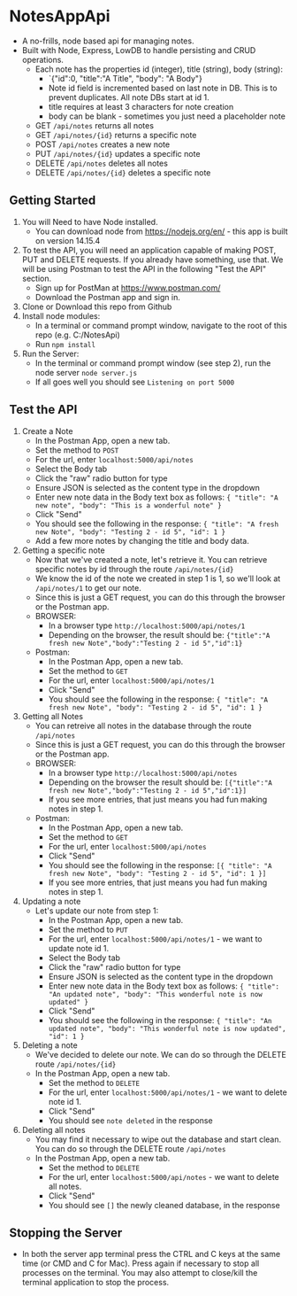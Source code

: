 # NotesAppApi
* A no-frills, node based api for managing notes.
* Built with Node, Express, LowDB to handle persisting and CRUD operations.
    * Each note has the properties id (integer), title (string), body (string):
        * `{"id":0, "title":"A Title", "body": "A Body"}
        * Note id field is incremented based on last note in DB. This is to prevent duplicates. All note DBs start at id 1.
        * title requires at least 3 characters for note creation
        * body can be blank - sometimes you just need a placeholder note
    * GET `/api/notes` returns all notes
    * GET `/api/notes/{id}` returns a specific note
    * POST `/api/notes` creates a new note
    * PUT `/api/notes/{id}` updates a specific note
    * DELETE `/api/notes` deletes all notes
    * DELETE `/api/notes/{id}` deletes a specific note


## Getting Started
1. You will Need to have Node installed.
    * You can download node from https://nodejs.org/en/ - this app is built on version 14.15.4
2. To test the API, you will need an application capable of making POST, PUT and DELETE requests. If you already have something, use that. We will be using Postman to test the API in the following "Test the API" section.
    * Sign up for PostMan at https://www.postman.com/
    * Download the Postman app and sign in.
3. Clone or Download this repo from Github
4. Install node modules:
    * In a terminal or command prompt window, navigate to the root of this repo (e.g. C:/NotesApi)
    * Run `npm install`
6. Run the Server:
    * In the terminal or command prompt window (see step 2), run the node server `node server.js`
    * If all goes well you should see `Listening on port 5000`


## Test the API
1. Create a Note
    * In the Postman App, open a new tab.
    * Set the method to `POST`
    * For the url, enter `localhost:5000/api/notes`
    * Select the Body tab
    * Click the "raw" radio button for type
    * Ensure JSON is selected as the content type in the dropdown
    * Enter new note data in the Body text box as follows:
    `{
        "title": "A new note",
        "body": "This is a wonderful note"
    }`
    * Click "Send"
    * You should see the following in the response:
    `{
    "title": "A fresh new Note",
    "body": "Testing 2 - id 5",
    "id": 1
    }`
    * Add a few more notes by changing the title and body data.
2. Getting a specific note
    * Now that we've created a note, let's retrieve it. You can retrieve specific notes by id through the route `/api/notes/{id}`
    * We know the id of the note we created in step 1 is 1, so we'll look at `/api/notes/1` to get our note.
    * Since this is just a GET request, you can do this through the browser or the Postman app.
    * BROWSER:
        * In a browser type `http://localhost:5000/api/notes/1`
        * Depending on the browser, the result should be:
        `{"title":"A fresh new Note","body":"Testing 2 - id 5","id":1}`
    * Postman:
        * In the Postman App, open a new tab.
        * Set the method to `GET`
        * For the url, enter `localhost:5000/api/notes/1`
        * Click "Send"
        * You should see the following in the response:
        `{
        "title": "A fresh new Note",
        "body": "Testing 2 - id 5",
        "id": 1
        }`
3. Getting all Notes
    * You can retreive all notes in the database through the route `/api/notes`
    * Since this is just a GET request, you can do this through the browser or the Postman app.
    * BROWSER:
        * In a browser type `http://localhost:5000/api/notes`
        * Depending on the browser the result should be:
        `[{"title":"A fresh new Note","body":"Testing 2 - id 5","id":1}]`
        * If you see more entries, that just means you had fun making notes in step 1.
    * Postman:
        * In the Postman App, open a new tab.
        * Set the method to `GET`
        * For the url, enter `localhost:5000/api/notes`
        * Click "Send"
        * You should see the following in the response:
        `[{
        "title": "A fresh new Note",
        "body": "Testing 2 - id 5",
        "id": 1
        }]`
        * If you see more entries, that just means you had fun making notes in step 1.
4. Updating a note
    * Let's update our note from step 1:
        * In the Postman App, open a new tab.
        * Set the method to `PUT`
        * For the url, enter `localhost:5000/api/notes/1` - we want to update note id 1.
        * Select the Body tab 
        * Click the "raw" radio button for type
        * Ensure JSON is selected as the content type in the dropdown
        * Enter new note data in the Body text box as follows:
        `{
            "title": "An updated note",
            "body": "This wonderful note is now updated"
        }`
        * Click "Send"
        * You should see the following in the response:
        `{
        "title": "An updated note",
        "body": "This wonderful note is now updated",
        "id": 1
        }`
5. Deleting a note
    * We've decided to delete our note. We can do so through the DELETE route `/api/notes/{id}`
    * In the Postman App, open a new tab.
        * Set the method to `DELETE`
        * For the url, enter `localhost:5000/api/notes/1` - we want to delete note id 1.
        * Click "Send"
        * You should see `note deleted` in the response
6. Deleting all notes
    * You may find it necessary to wipe out the database and start clean. You can do so through the DELETE route `/api/notes`
    * In the Postman App, open a new tab.
        * Set the method to `DELETE`
        * For the url, enter `localhost:5000/api/notes` - we want to delete all notes.
        * Click "Send"
        * You should see `[]` the newly cleaned database, in the response
        
## Stopping the Server
* In both the server app terminal press the CTRL and C keys at the same time (or CMD and C for Mac). Press again if necessary to stop all processes on the terminal. You may also attempt to close/kill the terminal application to stop the process.